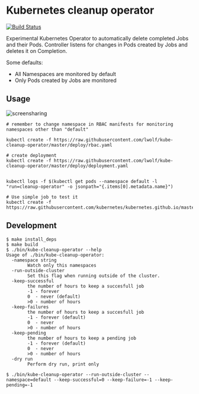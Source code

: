 # Kubernetes cleanup operator
[![Build Status](https://travis-ci.org/lwolf/kube-cleanup-operator.svg?branch=master)](https://travis-ci.org/lwolf/kube-cleanup-operator)

Experimental Kubernetes Operator to automatically delete completed Jobs and their Pods.
Controller listens for changes in Pods created by Jobs and deletes it on Completion.

Some defaults:
* All Namespaces are monitored by default
* Only Pods created by Jobs are monitored

## Usage

![screensharing](http://g.recordit.co/aDU52FJIwP.gif)

```
# remember to change namespace in RBAC manifests for monitoring namespaces other than "default"

kubectl create -f https://raw.githubusercontent.com/lwolf/kube-cleanup-operator/master/deploy/rbac.yaml

# create deployment
kubectl create -f https://raw.githubusercontent.com/lwolf/kube-cleanup-operator/master/deploy/deployment.yaml


kubectl logs -f $(kubectl get pods --namespace default -l "run=cleanup-operator" -o jsonpath="{.items[0].metadata.name}")

# Use simple job to test it
kubectl create -f https://raw.githubusercontent.com/kubernetes/kubernetes.github.io/master/docs/concepts/workloads/controllers/job.yaml
```


## Development

```
$ make install_deps
$ make build
$ ./bin/kube-cleanup-operator --help
Usage of ./bin/kube-cleanup-operator:
  -namespace string
    	Watch only this namespaces
  -run-outside-cluster
    	Set this flag when running outside of the cluster.
  -keep-successful
        the number of hours to keep a succesfull job
        -1 - forever 
        0  - never (default)
        >0 - number of hours
  -keep-failures
        the number of hours to keep a succesfull job
        -1 - forever (default)
        0  - never
        >0 - number of hours
  -keep-pending
        the number of hours to keep a pending job
        -1 - forever (default)
        0  - never
        >0 - number of hours
  -dry run
        Perform dry run, print only
        
$ ./bin/kube-cleanup-operator --run-outside-cluster --namespace=default --keep-successful=0 --keep-failure=-1 --keep-pending=-1
```
